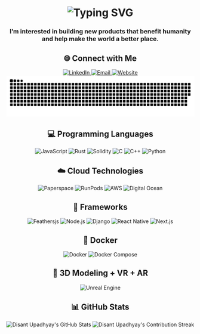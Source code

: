 <div align="center">
    <h1>
        <img src="https://readme-typing-svg.herokuapp.com?font=Jetbrains+mono&size=40&duration=3000&color=33FF33&center=true&vCenter=true&width=435&lines=Hey..;+I'm+Disant.." alt="Typing SVG"/>
    </h1>
<!--     <p>
        <img src="https://media.giphy.com/media/vmQAsNXEgvItJxpgL4/giphy.gif" width="478" height="480" style="" frameBorder="0" class="giphy-embed" allowFullScreen />
        <p><a href="https://giphy.com/gifs/tank-qr-code-art-vmQAsNXEgvItJxpgL4">via GIPHY</a></p>
    </p> -->
</div>

<div align="center">
    <h3>I’m interested in building new products that benefit humanity and help make the world a better place.</h3>
</div>

<div align="center">
    <h2>🌐 Connect with Me</h2>
    <a href="https://www.linkedin.com/in/disant-upadhyay/">
        <img src="https://img.shields.io/badge/LinkedIn-0077B5?style=for-the-badge&logo=linkedin&logoColor=white" alt="LinkedIn"/>
    </a>
    <a href="mailto:disant@rebl.ai">
        <img src="https://img.shields.io/badge/Email-d14836?style=for-the-badge&logo=gmail&logoColor=white" alt="Email"/>
    </a>
<!--     <a href="https://soliditydeveloper.ca/"> -->
        <a href="https://rebl.ai/">
        <img src="https://img.shields.io/badge/Website-000000?style=for-the-badge&logo=internetexplorer&logoColor=white" alt="Website"/>
    </a>
</div>

<picture>
  <source media="(prefers-color-scheme: dark)" srcset="dist/github-snake-dark.svg" />
  <source media="(prefers-color-scheme: light)" srcset="dist/github-snake.svg" />
  <img alt="github-snake" src="dist/github-snake.svg" />
</picture>

<h2 align="center">💻 Programming Languages</h2>
<div align="center">
    <img src="https://img.shields.io/badge/JavaScript-F7DF1E?style=for-the-badge&logo=javascript&logoColor=black" alt="JavaScript"/>
    <img src="https://img.shields.io/badge/Rust-000000?style=for-the-badge&logo=rust&logoColor=white" alt="Rust"/>
    <img src="https://img.shields.io/badge/Solidity-363636?style=for-the-badge&logo=solidity&logoColor=white" alt="Solidity"/>
    <img src="https://img.shields.io/badge/C-00599C?style=for-the-badge&logo=c&logoColor=white" alt="C"/>
    <img src="https://img.shields.io/badge/C++-00599C?style=for-the-badge&logo=cpp&logoColor=white" alt="C++"/>
    <img src="https://img.shields.io/badge/Python-3776AB?style=for-the-badge&logo=python&logoColor=white" alt="Python"/>
</div>

<h2 align="center">☁️ Cloud Technologies</h2>
<div align="center">
    <img src="https://img.shields.io/badge/Paperspace-00599C?style=for-the-badge&logo=paperspace&logoColor=white" alt="Paperspace"/>
    <img src="https://img.shields.io/badge/RunPods-00599C?style=for-the-badge&logo=runpods&logoColor=white" alt="RunPods"/>
    <img src="https://img.shields.io/badge/AWS-FF9900?style=for-the-badge&logo=amazonaws&logoColor=white" alt="AWS"/>
    <img src="https://img.shields.io/badge/Digital_Ocean-0082FF?style=for-the-badge&logo=digitalocean&logoColor=white" alt="Digital Ocean"/>
</div>

<h2 align="center">🔧 Frameworks</h2>
<div align="center">
    <img src="https://img.shields.io/badge/Feathersjs-3B2E5A?style=for-the-badge&logo=feathersjs&logoColor=white" alt="Feathersjs"/>
    <img src="https://img.shields.io/badge/Node.js-339933?style=for-the-badge&logo=nodedotjs&logoColor=white" alt="Node.js"/>
    <img src="https://img.shields.io/badge/Django-092E20?style=for-the-badge&logo=django&logoColor=green" alt="Django"/>
    <img src="https://img.shields.io/badge/React_Native-20232A?style=for-the-badge&logo=react&logoColor=61DAFB" alt="React Native"/>
    <img src="https://img.shields.io/badge/Next.js-000000?style=for-the-badge&logo=nextdotjs&logoColor=white" alt="Next.js"/>
</div>

<h2 align="center">🐳 Docker</h2>
<div align="center">
    <img src="https://img.shields.io/badge/Docker-2496ED?style=for-the-badge&logo=docker&logoColor=white" alt="Docker"/>
    <img src="https://img.shields.io/badge/Docker_Compose-2496ED?style=for-the-badge&logo=docker&logoColor=white" alt="Docker Compose"/>
</div>

<h2 align="center">👾 3D Modeling + VR + AR</h2>
<div align="center">
<!--     <p>In the immersive domains of 3D Modeling, Virtual Reality (VR), and Augmented Reality (AR), I apply my expertise to bring digital creations to life. Leveraging industry-leading tools, I sculpt, render, and animate with precision, while pioneering VR and AR experiences that bridge the gap between virtuality and reality.</p> -->
    <img src="https://img.shields.io/badge/Unreal_Engine-313131?style=for-the-badge&logo=unreal-engine&logoColor=white" alt="Unreal Engine"/>
</div>

<h2 align="center">📊 GitHub Stats</h2>
<div align="center">
    <img src="https://github-profile-summary-cards.vercel.app/api/cards/profile-details?username=PrinceDisant&theme=github_dark" alt="Disant Upadhyay's GitHub Stats"/>
    <img src="https://github-readme-streak-stats.herokuapp.com/?user=PrinceDisant&theme=merko" alt="Disant Upadhyay's Contribution Streak"/>
</div>
